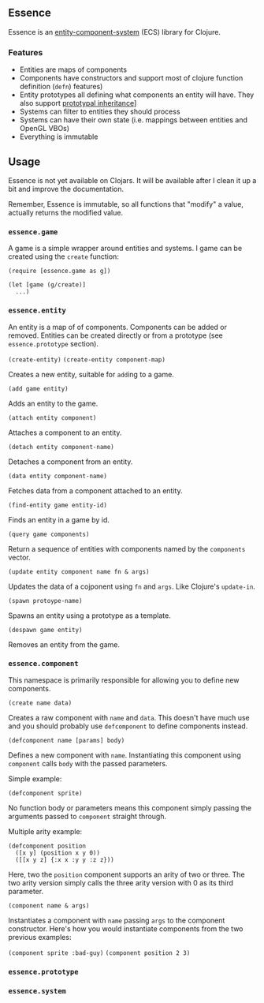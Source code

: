 ## Essence

Essence is an [entity-component-system](http://en.wikipedia.org/wiki/Entity_component_system)
(ECS) library for Clojure.

### Features

* Entities are maps of components
* Components have constructors and support most of clojure function definition
  (`defn`) features)
* Entity prototypes all defining what components an entity will have. They also
  support [prototypal inheritance](http://javascript.crockford.com/prototypal.html)]
* Systems can filter to entities they should process
* Systems can have their own state (i.e. mappings between entities and OpenGL
  VBOs)
* Everything is immutable

## Usage

Essence is not yet available on Clojars. It will be available after I clean it
up a bit and improve the documentation.

Remember, Essence is immutable, so all functions that "modify" a value,
actually returns the modified value.

### `essence.game`

A game is a simple wrapper around entities and systems. I game can be created
using the `create` function:

```
(require [essence.game as g])

(let [game (g/create)]
  ...)
```

### `essence.entity`

An entity is a map of of components. Components can be added or removed.
Entities can be created directly or from a prototype (see `essence.prototype`
section).

`(create-entity)`
`(create-entity component-map)`

Creates a new entity, suitable for `add`ing to a game.

`(add game entity)`

Adds an entity to the game.

`(attach entity component)`

Attaches a component to an entity.

`(detach entity component-name)`

Detaches a component from an entity.

`(data entity component-name)`

Fetches data from a component attached to an entity.

`(find-entity game entity-id)`

Finds an entity in a game by id.

`(query game components)`

Return a sequence of entities with components named by the `components` vector.

`(update entity component name fn & args)`

Updates the data of a cojponent using `fn` and `args`. Like Clojure's
`update-in`.

`(spawn protoype-name)`

Spawns an entity using a prototype as a template.

`(despawn game entity)`

Removes an entity from the game.

### `essence.component`

This namespace is primarily responsible for allowing you to define new
components.

`(create name data)`

Creates a raw component with `name` and `data`. This doesn't have much use and
you should probably use `defcomponent` to define components instead.

`(defcomponent name [params] body)`

Defines a new component with `name`. Instantiating this component using
`component` calls `body` with the passed parameters.

Simple example:

```
(defcomponent sprite)
```

No function body or parameters means this component simply passing the arguments
passed to `component` straight through.

Multiple arity example:

```
(defcomponent position
  ([x y] (position x y 0))
  ([[x y z] {:x x :y y :z z}))
```

Here, two the `position` component supports an arity of two or three. The two
arity version simply calls the three arity version with 0 as its third
parameter.

`(component name & args)`

Instantiates a component with `name` passing `args` to the component
constructor. Here's how you would instantiate components from the two previous
examples:

`(component sprite :bad-guy)`
`(component position 2 3)`

### `essence.prototype`

### `essence.system`
